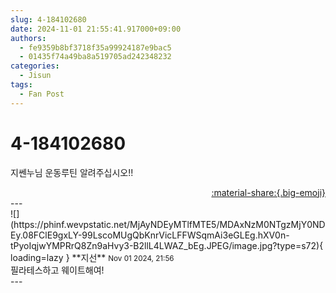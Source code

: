 ```yaml
---
slug: 4-184102680
date: 2024-11-01 21:55:41.917000+09:00
authors:
  - fe9359b8bf3718f35a99924187e9bac5
  - 01435f74a49ba8a519705ad242348232
categories:
  - Jisun
tags:
  - Fan Post
---
```


# 4-184102680

<div class="post-container" markdown="1">
<div class="content-container md-sidebar__scrollwrap" markdown="1">

지쎈누님 운동루틴 알려주십시오!!

</div>
</div>

<div style="text-align: right;" markdown="1">
<a href="https://weverse.io/fromis9/fanpost/4-184102680" style="text-align: right;">:material-share:{.big-emoji}</a>
</div>
---

<div class="comments-container md-sidebar__scrollwrap" markdown="1">
<div class="comment" markdown="1">
<div class='id-container' markdown="1">
![](https://phinf.wevpstatic.net/MjAyNDEyMTlfMTE5/MDAxNzM0NTgzMjY0NDEy.08FClE9gxLY-99LscoMUgQbKnrVicLFFWSqmAi3eGLEg.hXV0n-tPyoIqjwYMPRrQ8Zn9aHvy3-B2llL4LWAZ_bEg.JPEG/image.jpg?type=s72){ loading=lazy }
**<span class="artist">지선</span>** <small>Nov 01 2024, 21:56</small><br>
</div>
<div class='comment-body' markdown="1">
필라테스하고 웨이트해여!
</div>
</div>
</div>
---
